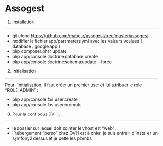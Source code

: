 Assogest
========================

1) Installation
----------------
* git clone https://github.com/mabeur/assogest/tree/master/assogest
* modifier le fichier app/parameters.yml avec les valeurs voulues ( database / google app )
* php composer.phar update
* php app/console doctrine:database:create
* php app/console doctrine:schema:update --force

2) Initialisation
-----------------
Pour l’initialisation, il faut créer un premier user et lui attribuer le role  “ROLE_ADMIN” :
* php app/console fos:user:create
* php app/console fos:user:promote

3) Pour la conf sous OVH : 
-----------------------

* le dossier sur lequel doit pointer le vhost est “web” .
* l’hébergement “perso” chez OVH est à chier, je suis entrain d’installer un symfony2 dessus et je pette les plombs

